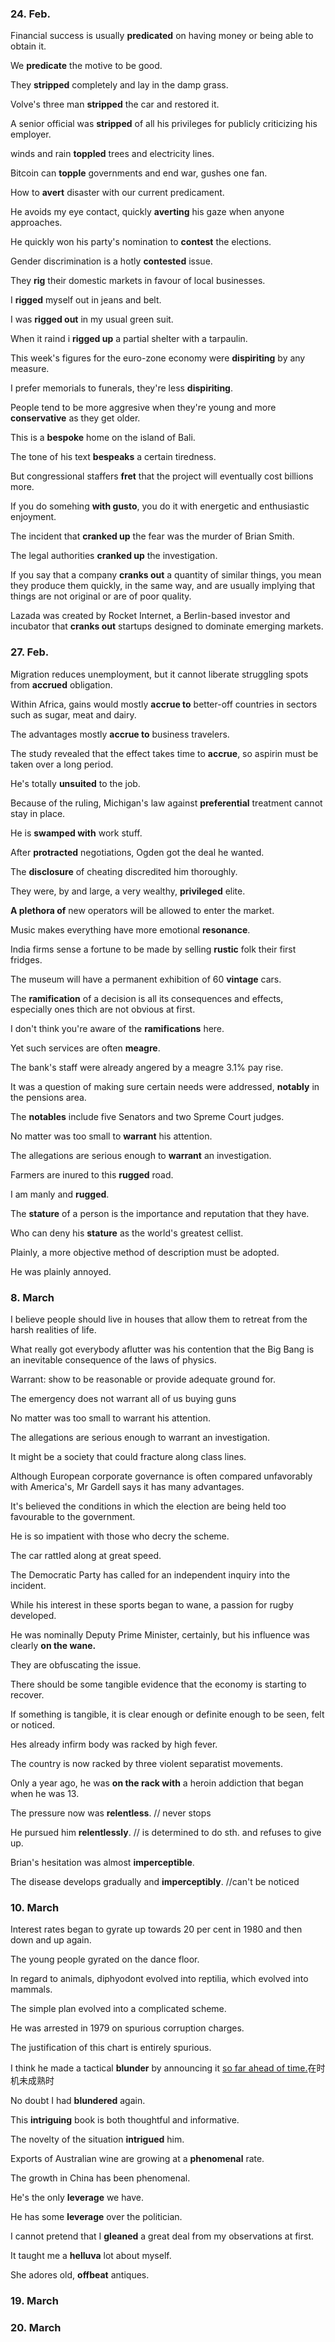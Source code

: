 ### 24. Feb.

Financial success is usually **predicated** on having money or being able to obtain it.

We **predicate** the motive to be good.

They **stripped** completely and lay in the damp grass.

Volve's three man **stripped** the car and restored it.

A senior official was **stripped** of all his privileges for publicly criticizing his employer.

winds and rain **toppled** trees and electricity lines.

Bitcoin can **topple** governments and end war, gushes one fan.

How to **avert** disaster with our current predicament.

He avoids my eye contact, quickly **averting** his gaze when anyone approaches.

He quickly won his party's nomination to **contest** the elections. 

Gender discrimination is a hotly **contested** issue.

They **rig** their domestic markets in favour of local businesses.

I **rigged** myself out in jeans and belt.

I was **rigged out** in my usual green suit.

When it raind i **rigged up** a partial shelter with a tarpaulin.

This week's figures for the euro-zone economy were **dispiriting** by any measure.

I prefer memorials to funerals, they're less **dispiriting**.

People tend to be more aggresive when they're young and more **conservative** as they get older.

This is a **bespoke** home on the island of Bali.

The tone of his text **bespeaks** a certain tiredness.

But congressional staffers **fret** that the project will eventually cost billions more.

If you do somehing **with gusto**, you do it with energetic and enthusiastic enjoyment.

The incident that **cranked up** the fear was the murder of Brian Smith.

The legal authorities **cranked up** the investigation.

If you say that a company **cranks out** a quantity of similar things, you mean they produce them quickly, in the same way, and are usually implying that things are not original or are of poor quality.

Lazada was created by Rocket Internet, a Berlin-based investor and incubator that **cranks out** startups designed to dominate emerging markets.





### 27. Feb.

Migration reduces unemployment, but it cannot liberate struggling spots from **accrued** obligation.

Within Africa, gains would mostly **accrue to** better-off countries in sectors such as sugar, meat and dairy.

The advantages mostly **accrue to** business travelers. 

The study revealed that the effect takes time to **accrue**, so aspirin must be taken over a long period.

He's totally **unsuited** to the job.

Because of the ruling, Michigan's law against **preferential** treatment cannot stay in place.

He is **swamped with** work stuff.

After **protracted** negotiations, Ogden got the deal he wanted.

The **disclosure** of cheating discredited him thoroughly.

They were, by and large, a very wealthy, **privileged** elite.

**A plethora of** new operators will be allowed to enter the market.

Music makes everything have more emotional **resonance**.

India firms sense a fortune to be made by selling **rustic** folk their first fridges.

The museum will have a permanent exhibition of 60 **vintage** cars.

The **ramification** of a decision is all its consequences and effects, especially ones thich are not obvious at first.

I don't think you're aware of the **ramifications** here.

Yet such services are  often **meagre**.

The bank's staff were already angered by a meagre 3.1% pay rise.

It was a question of making sure certain needs were addressed, **notably** in the pensions area.

The **notables** include five Senators and two Spreme Court judges.

No matter was too small to **warrant** his attention.

The allegations are serious enough to **warrant** an investigation.

Farmers are inured to this **rugged** road.

I am manly and **rugged**.

The **stature** of a person is the importance and reputation that they have.

Who can deny his **stature** as the world's greatest cellist.

Plainly, a more objective method of description must be adopted.

He was plainly annoyed.



### 8. March

I believe people should live in houses that allow them to retreat from the harsh realities of life.

What really got everybody aflutter was his contention that the Big Bang is an inevitable consequence of the laws of physics.

Warrant: show to be reasonable or provide adequate ground for.

The emergency does not warrant all of us buying guns

No matter was too small to warrant his attention.

The allegations are serious enough to warrant an investigation.

It might be a society that could fracture along class lines.

Although European corporate governance is often compared unfavorably with America's, Mr Gardell says it has many advantages.

It's believed the conditions in which the election are being held too favourable to the government. 

He is so impatient with those who decry the scheme.

The car rattled along at great speed.

The Democratic Party has called for an independent inquiry into the incident.

While his interest in these sports began to wane, a passion for rugby developed.

He was nominally Deputy Prime Minister, certainly, but his influence was clearly **on the wane.**

They are obfuscating the issue.

There should be some tangible evidence that the economy is starting to recover.

If something is tangible, it is clear enough or definite enough to be seen, felt or noticed.

Hes already infirm body was racked by high fever.

The country is now racked by three violent separatist movements.

Only a year ago, he was **on the rack with** a heroin addiction that began when he was 13.

The pressure now was **relentless**.     // never stops

He pursued him **relentlessly**.  // is determined to do sth. and refuses to give up.

Brian's hesitation was almost **imperceptible**.

The disease develops gradually and **imperceptibly**.  //can't be noticed



### 10. March

Interest rates began to gyrate up towards 20 per cent in 1980 and then down and up again.

The young people gyrated on the dance floor.

In regard to animals, diphyodont evolved into reptilia, which evolved into mammals.

The simple plan evolved into a complicated scheme.

He was arrested in 1979 on spurious corruption charges.

The justification of this chart is entirely spurious.

I think he made a tactical **blunder** by announcing it <u>so far ahead of time.</u>在时机未成熟时

No doubt I had **blundered** again.

This **intriguing** book is both thoughtful and informative.

The novelty of the situation **intrigued** him.

Exports of Australian wine are growing at a **phenomenal** rate.

The growth in China has been phenomenal.

He's the only **leverage** we have.

He has some **leverage** over the politician.

I cannot pretend that I **gleaned** a great deal from my observations at first.

It taught me a **helluva** lot about myself.

She adores old, **offbeat** antiques.



### 19. March

### 20. March

















